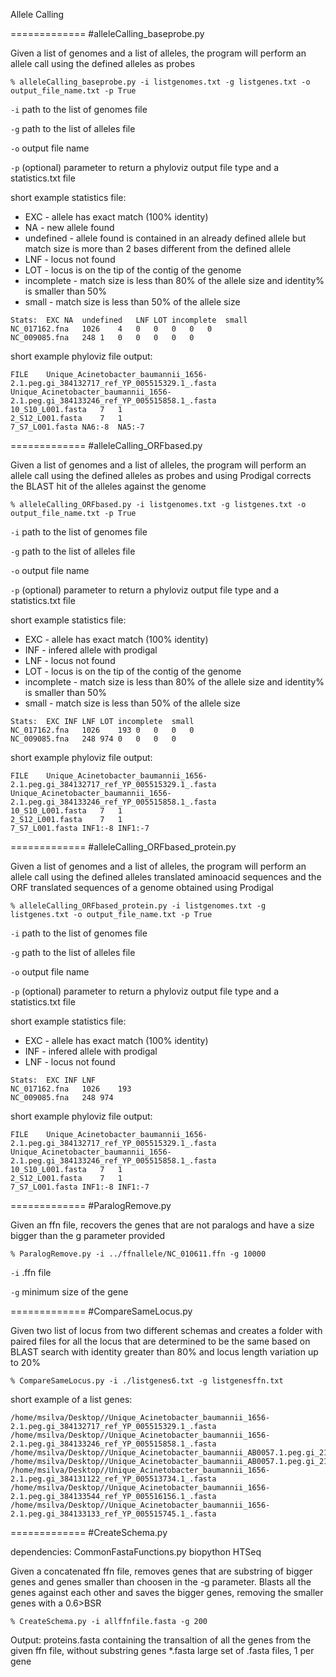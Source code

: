 Allele Calling

=============
#alleleCalling_baseprobe.py

Given a list of genomes and a list of alleles, the program will perform an allele call using the defined alleles as probes

	% alleleCalling_baseprobe.py -i listgenomes.txt -g listgenes.txt -o output_file_name.txt -p True
	
`-i` path to the list of genomes file

`-g` path to the list of alleles file

`-o` output file name

`-p` (optional) parameter to return a phyloviz output file type and a statistics.txt file

short example statistics file:

* EXC - allele has exact match (100% identity)
* NA - new allele found
* undefined - allele found is contained in an already defined allele but match size is more than 2 bases different from the defined allele
* LNF - locus not found
* LOT - locus is on the tip of the contig of the genome
* incomplete - match size is less than 80% of the allele size and identity% is smaller than 50%
* small - match size is less than 50% of the allele size
```
Stats:	EXC	NA	undefined	LNF	LOT	incomplete	small
NC_017162.fna	1026	4	0	0	0	0	0	
NC_009085.fna	248	1	0	0	0	0	0	

```
short example phyloviz file output:
```
FILE	Unique_Acinetobacter_baumannii_1656-2.1.peg.gi_384132717_ref_YP_005515329.1_.fasta	Unique_Acinetobacter_baumannii_1656-2.1.peg.gi_384133246_ref_YP_005515858.1_.fasta
10_S10_L001.fasta	7	1
2_S12_L001.fasta	7	1
7_S7_L001.fasta	NA6:-8	NA5:-7
```
=============
#alleleCalling_ORFbased.py

Given a list of genomes and a list of alleles, the program will perform an allele call using the defined alleles as probes and using Prodigal corrects the BLAST hit of the alleles against the genome

	% alleleCalling_ORFbased.py -i listgenomes.txt -g listgenes.txt -o output_file_name.txt -p True
	
`-i` path to the list of genomes file

`-g` path to the list of alleles file

`-o` output file name

`-p` (optional) parameter to return a phyloviz output file type and a statistics.txt file

short example statistics file:

* EXC - allele has exact match (100% identity)
* INF - infered allele with prodigal
* LNF - locus not found
* LOT - locus is on the tip of the contig of the genome
* incomplete - match size is less than 80% of the allele size and identity% is smaller than 50%
* small - match size is less than 50% of the allele size
```
Stats:	EXC	INF	LNF	LOT	incomplete	small
NC_017162.fna	1026	193	0	0	0	0	
NC_009085.fna	248	974	0	0	0	0	

```
short example phyloviz file output:
```
FILE	Unique_Acinetobacter_baumannii_1656-2.1.peg.gi_384132717_ref_YP_005515329.1_.fasta	Unique_Acinetobacter_baumannii_1656-2.1.peg.gi_384133246_ref_YP_005515858.1_.fasta
10_S10_L001.fasta	7	1
2_S12_L001.fasta	7	1
7_S7_L001.fasta	INF1:-8	INF1:-7
```
=============
#alleleCalling_ORFbased_protein.py

Given a list of genomes and a list of alleles, the program will perform an allele call using the defined alleles translated aminoacid sequences and the ORF translated sequences of a genome obtained using Prodigal

	% alleleCalling_ORFbased_protein.py -i listgenomes.txt -g listgenes.txt -o output_file_name.txt -p True
	
`-i` path to the list of genomes file

`-g` path to the list of alleles file

`-o` output file name

`-p` (optional) parameter to return a phyloviz output file type and a statistics.txt file

short example statistics file:

* EXC - allele has exact match (100% identity)
* INF - infered allele with prodigal
* LNF - locus not found
```
Stats:	EXC	INF	LNF
NC_017162.fna	1026	193	
NC_009085.fna	248	974	

```
short example phyloviz file output:
```
FILE	Unique_Acinetobacter_baumannii_1656-2.1.peg.gi_384132717_ref_YP_005515329.1_.fasta	Unique_Acinetobacter_baumannii_1656-2.1.peg.gi_384133246_ref_YP_005515858.1_.fasta
10_S10_L001.fasta	7	1
2_S12_L001.fasta	7	1
7_S7_L001.fasta	INF1:-8	INF1:-7
```

=============
#ParalogRemove.py

Given an ffn file, recovers the genes that are not paralogs and have a size bigger than the g parameter provided

	% ParalogRemove.py -i ../ffnallele/NC_010611.ffn -g 10000
	
`-i` .ffn file

`-g` minimum size of the gene

=============
#CompareSameLocus.py

Given two list of locus from two different schemas and creates a folder with paired files for all the locus that are determined to be the same based on BLAST search with identity greater than 80% and locus length variation up to 20%
	
	% CompareSameLocus.py -i ./listgenes6.txt -g listgenesffn.txt

short example of a list genes:
```
/home/msilva/Desktop//Unique_Acinetobacter_baumannii_1656-2.1.peg.gi_384132717_ref_YP_005515329.1_.fasta
/home/msilva/Desktop//Unique_Acinetobacter_baumannii_1656-2.1.peg.gi_384133246_ref_YP_005515858.1_.fasta
/home/msilva/Desktop//Unique_Acinetobacter_baumannii_AB0057.1.peg.gi_213158168_ref_YP_002320219.1_.fasta
/home/msilva/Desktop//Unique_Acinetobacter_baumannii_AB0057.1.peg.gi_213156045_ref_YP_002318090.1_.fasta
/home/msilva/Desktop//Unique_Acinetobacter_baumannii_1656-2.1.peg.gi_384131122_ref_YP_005513734.1_.fasta
/home/msilva/Desktop//Unique_Acinetobacter_baumannii_1656-2.1.peg.gi_384133544_ref_YP_005516156.1_.fasta
/home/msilva/Desktop//Unique_Acinetobacter_baumannii_1656-2.1.peg.gi_384133133_ref_YP_005515745.1_.fasta
```

=============
#CreateSchema.py

dependencies:
CommonFastaFunctions.py
biopython
HTSeq

Given a concatenated ffn file, removes genes that are substring of bigger genes and genes smaller than choosen in the -g parameter. Blasts all the genes against each other and saves the bigger genes, removing the smaller genes with a 0.6>BSR

	% CreateSchema.py -i allffnfile.fasta -g 200
	
Output:
proteins.fasta containing the transaltion of all the genes from the given ffn file, without substring genes
*.fasta large set of .fasta files, 1 per gene

